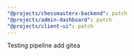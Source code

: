 ```yaml
---
"@projects/chessmasterx-backend": patch
"@projects/admin-dashboard": patch
"@projects/client-ui": patch
---
```


Testing pipeline add gitea
